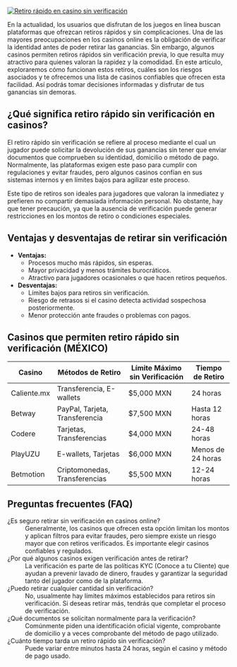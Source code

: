 [![Retiro rápido en casino sin verificación](https://123-caf.pages.dev/gitsignup.png)](https://vrmoo.ru/Bt82HjjY)

<p>En la actualidad, los usuarios que disfrutan de los juegos en línea buscan plataformas que ofrezcan retiros rápidos y sin complicaciones. Una de las mayores preocupaciones en los casinos online es la obligación de verificar la identidad antes de poder retirar las ganancias. Sin embargo, algunos casinos permiten retiros rápidos sin verificación previa, lo que resulta muy atractivo para quienes valoran la rapidez y la comodidad. En este artículo, exploraremos cómo funcionan estos retiros, cuáles son los riesgos asociados y te ofrecemos una lista de casinos confiables que ofrecen esta facilidad. Así podrás tomar decisiones informadas y disfrutar de tus ganancias sin demoras.</p>  <h2>¿Qué significa retiro rápido sin verificación en casinos?</h2> <p>El retiro rápido sin verificación se refiere al proceso mediante el cual un jugador puede solicitar la devolución de sus ganancias sin tener que enviar documentos que comprueben su identidad, domicilio o método de pago. Normalmente, las plataformas exigen este paso para cumplir con regulaciones y evitar fraudes, pero algunos casinos confían en sus sistemas internos y en límites bajos para agilizar este proceso.</p> <p>Este tipo de retiros son ideales para jugadores que valoran la inmediatez y prefieren no compartir demasiada información personal. No obstante, hay que tener precaución, ya que la ausencia de verificación puede generar restricciones en los montos de retiro o condiciones especiales.</p>  <h2>Ventajas y desventajas de retirar sin verificación</h2> <ul>   <li><strong>Ventajas:</strong>     <ul>       <li>Procesos mucho más rápidos, sin esperas.</li>       <li>Mayor privacidad y menos trámites burocráticos.</li>       <li>Atractivo para jugadores ocasionales o que hacen retiros pequeños.</li>     </ul>   </li>   <li><strong>Desventajas:</strong>     <ul>       <li>Límites bajos para retiros sin verificación.</li>       <li>Riesgo de retrasos si el casino detecta actividad sospechosa posteriormente.</li>       <li>Menor protección ante fraudes o problemas con pagos.</li>     </ul>   </li> </ul>  <h2>Casinos que permiten retiro rápido sin verificación (MÉXICO)</h2> <table>   <thead>     <tr>       <th>Casino</th>       <th>Métodos de Retiro</th>       <th>Límite Máximo sin Verificación</th>       <th>Tiempo de Retiro</th>     </tr>   </thead>   <tbody>     <tr>       <td>Caliente.mx</td>       <td>Transferencia, E-wallets</td>       <td>$5,000 MXN</td>       <td>24 horas</td>     </tr>     <tr>       <td>Betway</td>       <td>PayPal, Tarjeta, Transferencia</td>       <td>$7,500 MXN</td>       <td>Hasta 12 horas</td>     </tr>     <tr>       <td>Codere</td>       <td>Tarjetas, Transferencias</td>       <td>$4,000 MXN</td>       <td>24-48 horas</td>     </tr>     <tr>       <td>PlayUZU</td>       <td>E-wallets, Tarjetas</td>       <td>$6,000 MXN</td>       <td>Menos de 24 horas</td>     </tr>     <tr>       <td>Betmotion</td>       <td>Criptomonedas, Transferencias</td>       <td>$5,500 MXN</td>       <td>12-24 horas</td>     </tr>   </tbody> </table>  <h2>Preguntas frecuentes (FAQ)</h2> <dl>   <dt>¿Es seguro retirar sin verificación en casinos online?</dt>   <dd>Generalmente, los casinos que ofrecen esta opción limitan los montos y aplican filtros para evitar fraudes, pero siempre existe un riesgo mayor que con retiros verificados. Es importante elegir casinos confiables y regulados.</dd>    <dt>¿Por qué algunos casinos exigen verificación antes de retirar?</dt>   <dd>La verificación es parte de las políticas KYC (Conoce a tu Cliente) que ayudan a prevenir lavado de dinero, fraudes y garantizar la seguridad tanto del jugador como de la plataforma.</dd>    <dt>¿Puedo retirar cualquier cantidad sin verificación?</dt>   <dd>No, usualmente hay límites máximos establecidos para retiros sin verificación. Si deseas retirar más, tendrás que completar el proceso de verificación.</dd>    <dt>¿Qué documentos se solicitan normalmente para la verificación?</dt>   <dd>Comúnmente piden una identificación oficial vigente, comprobante de domicilio y a veces comprobante del método de pago utilizado.</dd>    <dt>¿Cuánto tiempo tarda un retiro rápido sin verificación?</dt>   <dd>Puede variar entre minutos hasta 24 horas, según el casino y método de pago usado.</dd> </dl>